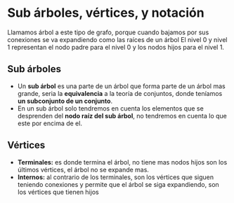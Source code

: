 # Sub árboles, vértices, y notación

Llamamos árbol a este tipo de grafo, porque cuando bajamos por sus conexiones se va expandiendo como las raíces de un árbol
El nivel 0 y nivel 1 representan el nodo padre para el nivel 0 y los nodos hijos para el nivel 1.

## Sub árboles

- Un **sub árbol** es una parte de un árbol que forma parte de un árbol mas grande, seria la **equivalencia** a la teoría de conjuntos, donde teníamos **un subconjunto de un conjunto**.
- En un sub árbol solo tendremos en cuenta los elementos que se desprenden del **nodo raíz del sub árbol**, no tendremos en cuenta lo que este por encima de el.

## Vértices

- **Terminales:** es donde termina el árbol, no tiene mas nodos hijos son los últimos vértices, el árbol no se expande mas.
- **Internos:** al contrario de los terminales, son los vértices que siguen teniendo conexiones y permite que el árbol se siga expandiendo, son los vértices que tienen hijos